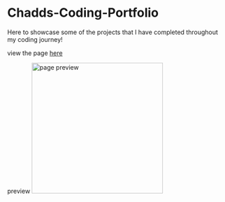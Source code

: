 # Chadds-Coding-Portfolio
Here to showcase some of the projects that I have completed throughout my coding journey! 

view the page <a href="https://cartaud.github.io/Chadds-Coding-Portfolio/" target="_blank">here</a>

preview 
<img width="300px" src="https://user-images.githubusercontent.com/98357415/161321098-dd2568b8-d0a0-4e2a-9ac9-6c381c4ed2bb.png" alt="page preview">

